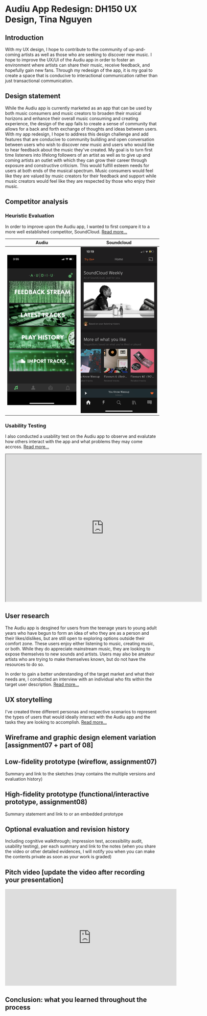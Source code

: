 # Audiu App Redesign: DH150 UX Design, Tina Nguyen

## Introduction
With my UX design, I hope to contribute to the community of up-and-coming artists as well as those who are seeking to discover new music. I hope to improve the UX/UI of the Audiu app in order to foster an environment where artists can share their music, receive feedback, and hopefully gain new fans. Through my redesign of the app, it is my goal to create a space that is conducive to interactional communication rather than just transactional communication.

## Design statement 
While the Audiu app is currently marketed as an app that can be used by both music consumers and music creators to broaden their musical horizons and enhance their overall music consuming and creating experience, the design of the app fails to create a sense of community that allows for a back and forth exchange of thoughts and ideas between users. With my app redesign, I hope to address this design challenge and add features that are conducive to community building and open conversation between users who wish to discover new music and users who would like to hear feedback about the music they've created. My goal is to turn first time listeners into lifelong followers of an artist as well as to give up and coming artists an outlet with which they can grow their career through exposure and constructive criticism. This would fulfill esteem needs for users at both ends of the musical spectrum. Music consumers would feel like they are valued by music creators for their feedback and support while music creators would feel like they are respected by those who enjoy their music.

## Competitor analysis
### Heuristic Evaluation
In order to improve upon the Audiu app, I wanted to first compare it to a more well established competitor, SoundCloud. 
[Read more...](https://github.com/tinguy16/DH150-2020W/tree/master/assignment01)

Audiu | Soundcloud
----------|-----------
![Audiu](https://github.com/tinguy16/DH150-2020W/raw/master/IMG_3900.PNG)|![Soundcloud](https://github.com/tinguy16/DH150-2020W/raw/master/IMG_3907.PNG)

### Usability Testing
I also conducted a usability test on the Audiu app to observe and evalutate how others interact with the app and what problems they may come accross. 
[Read more...](https://github.com/tinguy16/DH150-2020W/tree/master/assignment02)

<iframe src="https://drive.google.com/file/d/1kjGMlIXADN6FDesBgsSNVxuQia4fe8XY/preview" width="640" height="480"></iframe>

## User research
The Audiu app is desgined for users from the teenage years to young adult years who have begun to form an idea of who they are as a person and their likes/dislikes, but are still open to exploring options outside their comfort zone. These users enjoy either listening to music, creating music, or both. While they do appreciate mainstream music, they are looking to expose themselves to new sounds and artists. Users may also be amateur artists who are trying to make themselves known, but do not have the resources to do so. 

In order to gain a better understanding of the target market and what their needs are, I conducted an interview with an individual who fits within the target user description.
[Read more...](https://github.com/tinguy16/DH150-2020W/tree/master/assignment04)

## UX storytelling 
I've created three different personas and respective scenarios to represent the types of users that would ideally interact with the Audiu app and the tasks they are looking to accomplish. 
[Read more...](https://github.com/tinguy16/DH150-2020W/tree/master/assignment05)

## Wireframe and graphic design element variation [assignment07 + part of 08]

## Low-fidelity prototype (wireflow, assignment07)
Summary and link to the sketches (may contains the multiple versions and evaluation history)

## High-fidelity prototype (functional/interactive prototype, assignment08)
Summary statement and link to or an embedded prototype

## Optional evaluation and revision history 
Including cognitive walkthrough; impression test, accessibility audit, usability testing), per each summary and link to the notes (when you share the video or other detailed evidences, I will notify you when you can make the contents private as soon as your work is graded)

## Pitch video [update the video after recording your presentation]

<iframe width="560" height="315" src="https://www.youtube.com/embed/Qll7IHN0I4Q" frameborder="0" allow="accelerometer; autoplay; encrypted-media; gyroscope; picture-in-picture" allowfullscreen></iframe>

## Conclusion: what you learned throughout the process

